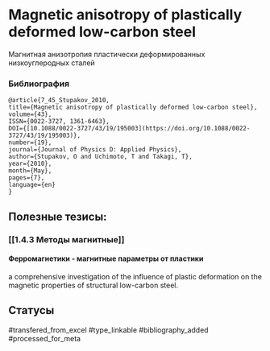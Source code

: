 # Magnetic anisotropy of plastically deformed low-carbon steel
 
Магнитная анизотропия пластически деформированных низкоуглеродных сталей

### Библиография
```
@article{7_45_Stupakov_2010,
title={Magnetic anisotropy of plastically deformed low-carbon steel},
volume={43},
ISSN={0022-3727, 1361-6463},
DOI={[10.1088/0022-3727/43/19/195003](https://doi.org/10.1088/0022-3727/43/19/195003)},
number={19},
journal={Journal of Physics D: Applied Physics},
author={Stupakov, O and Uchimoto, T and Takagi, T},
year={2010},
month={May},
pages={7},
language={en}
}
```

## Полезные тезисы:
### [[1.4.3 Методы магнитные]]
#### Ферромагнетики - магнитные параметры от пластики
a comprehensive investigation of the influence of plastic deformation on the magnetic properties of structural low-carbon steel.

## Статусы
#transfered_from_excel 
#type_linkable 
#bibliography_added
#processed_for_meta

